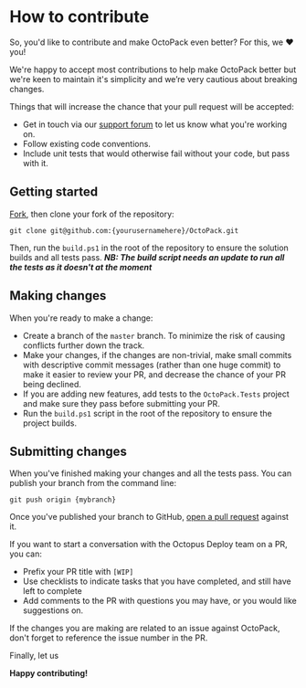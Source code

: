 # How to contribute
So, you'd like to contribute and make OctoPack even better? For this, we :heart: you!

We're happy to accept most contributions to help make OctoPack better but we're keen to maintain it's simplicity and we’re very cautious about breaking changes.

Things that will increase the chance that your pull request will be accepted:
- Get in touch via our [support forum](http://help.octopusdeploy.com) to let us know what you're working on.
- Follow existing code conventions.
- Include unit tests that would otherwise fail without your code, but pass with it.

## Getting started

[Fork](https://help.github.com/articles/fork-a-repo), then clone your fork of the repository:

`git clone git@github.com:{yourusernamehere}/OctoPack.git`

Then, run the `build.ps1` in the root of the repository to ensure the solution builds and all tests pass. 
_**NB: The build script needs an update to run all the tests as it doesn't at the moment**_

## Making changes

When you're ready to make a change:
 - Create a branch of the `master` branch. To minimize the risk of causing conflicts further down the track.
 - Make your changes, if the changes are non-trivial, make small commits with descriptive commit messages (rather than one huge commit) to make it easier to review your PR, and decrease the chance of your PR being declined.
 - If you are adding new features, add tests to the `OctoPack.Tests` project and make sure they pass before submitting your PR.
 - Run the `build.ps1` script in the root of the repository to ensure the project builds. 
 
## Submitting changes
When you've finished making your changes and all the tests pass. You can publish your branch from the command line:

`git push origin {mybranch}`

Once you've published your branch to GitHub, [open a pull request](https://help.github.com/articles/using-pull-requests) against it.

If you want to start a conversation with the Octopus Deploy team on a PR, you can:
 - Prefix your PR title with `[WIP]`
 - Use checklists to indicate tasks that you have completed, and still have left to complete
 - Add comments to the PR with questions you may have, or you would like suggestions on.

If the changes you are making are related to an issue against OctoPack, don't forget to reference the issue number in the PR.

Finally, let us

**Happy contributing!**
